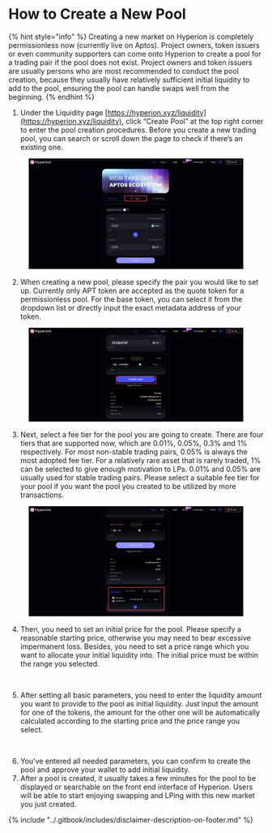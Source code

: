 # How to Create a New Pool

{% hint style="info" %}
Creating a new market on Hyperion is completely permissionless now (currently live on Aptos). Project owners, token issuers or even community supporters can come onto Hyperion to create a pool for a trading pair if the pool does not exist. Project owners and token issuers are usually persons who are most recommended to conduct the pool creation, because they usually have relatively sufficient initial liquidity to add to the pool, ensuring the pool can handle swaps well from the beginning.
{% endhint %}



1. Under the Liquidity page [https://hyperion.xyz/liquidity](https://hyperion.xyz/liquidity), click “Create Pool” at the top right corner to enter the pool creation procedures. Before you create a new trading pool, you can search or scroll down the page to check if there’s an existing one.

<figure><img src="../.gitbook/assets/image.png" alt=""><figcaption></figcaption></figure>

2. When creating a new pool, please specify the pair you would like to set up. Currently only APT token  are accepted as the quote token for a permissionless pool. For the base token, you can select it from the dropdown list or directly input the exact metadata address of your token.

<figure><img src="../.gitbook/assets/image (2).png" alt=""><figcaption></figcaption></figure>

3. Next, select a fee tier for the pool you are going to create. There are four tiers that are supported now, which are 0.01%, 0.05%, 0.3% and 1% respectively. For most non-stable trading pairs, 0.05% is always the most adopted fee tier. For a relatively rare asset that is rarely traded, 1% can be selected to give enough motivation to LPs. 0.01% and 0.05% are usually used for stable trading pairs. Please select a suitable fee tier for your pool if you want the pool you created to be utilized by more transactions.

<figure><img src="../.gitbook/assets/image (3).png" alt=""><figcaption></figcaption></figure>

4. Then, you need to set an initial price for the pool. Please specify a reasonable starting price, otherwise you may need to bear excessive impermanent loss. Besides, you need to set a price range which you want to allocate your initial liquidity into. The initial price must be within the range you selected.

<figure><img src="../.gitbook/assets/image (5).png" alt=""><figcaption></figcaption></figure>

5. After setting all basic parameters, you need to enter the liquidity amount you want to provide to the pool as initial liquidity. Just input the amount for one of the tokens, the amount for the other one will be automatically calculated according to the starting price and the price range you select.

<figure><img src="../.gitbook/assets/image (6).png" alt=""><figcaption></figcaption></figure>

6. You’ve entered all needed parameters, you can confirm to create the pool and approve your wallet to add initial liquidity.
7. After a pool is created, it usually takes a few minutes for the pool to be displayed or searchable on the front end interface of Hyperion. Users will be able to start enjoying swapping and LPing with this new market you just created.



{% include "../.gitbook/includes/disclaimer-description-on-footer.md" %}
